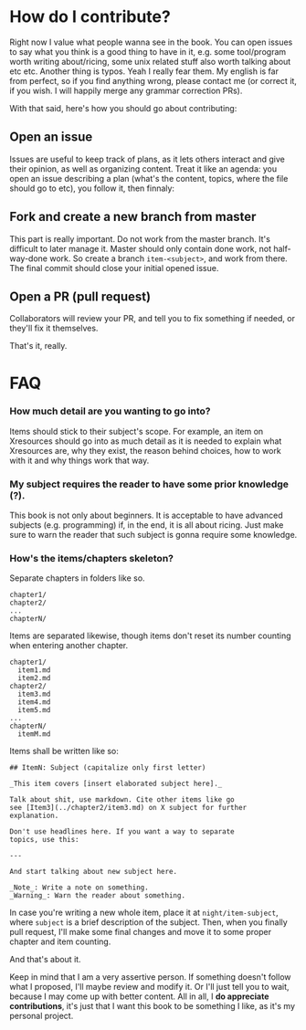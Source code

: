 
# How do I contribute?

Right now I value what people wanna see in the book. You can open
issues to say what you think is a good thing to have in it, e.g. some
tool/program worth writing about/ricing, some unix related stuff
also worth talking about etc etc. Another thing is typos. Yeah
I really fear them. My english is far from perfect, so if you find
anything wrong, please contact me (or correct it, if you wish. I will
happily merge any grammar correction PRs).

With that said, here's how you should go about contributing:

## Open an issue

Issues are useful to keep track of plans, as it lets others
interact and give their opinion, as well as organizing content.
Treat it like an agenda: you open an issue describing a plan
(what's the content, topics, where the file should go to etc),
you follow it, then finnaly:

## Fork and create a new branch from master

This part is really important. Do not work from the master branch.
It's difficult to later manage it. Master should only contain done
work, not half-way-done work. So create a branch `item-<subject>`,
and work from there. The final commit should close your initial opened issue.

## Open a PR (pull request)

Collaborators will review your PR, and tell you to fix something
if needed, or they'll fix it themselves.

That's it, really.

# FAQ

### How much detail are you wanting to go into?

Items should stick to their subject's scope. For example, an item
on Xresources should go into as much detail as it is needed
to explain what Xresources are, why they exist, the reason behind
choices, how to work with it and why things work that way.

### My subject requires the reader to have some prior knowledge (?).

This book is not only about beginners. It is acceptable to have advanced subjects
(e.g. programming) if, in the end, it is all about ricing. Just make
sure to warn the reader that such subject is gonna require some knowledge.

### How's the items/chapters skeleton?

Separate chapters in folders like so.

    chapter1/
    chapter2/
    ... 
    chapterN/

Items are separated likewise, though items don't reset its number
counting when entering another chapter.

    chapter1/
      item1.md
      item2.md
    chapter2/
      item3.md
      item4.md
      item5.md
    ...
    chapterN/
      itemM.md

Items shall be written like so:

    ## ItemN: Subject (capitalize only first letter)

    _This item covers [insert elaborated subject here]._

    Talk about shit, use markdown. Cite other items like go
    see [Item3](../chapter2/item3.md) on X subject for further
    explanation.

    Don't use headlines here. If you want a way to separate
    topics, use this:

    ---

    And start talking about new subject here.

    _Note_: Write a note on something.
    _Warning_: Warn the reader about something.

In case you're writing a new whole item, place it at
`night/item-subject`, where `subject` is a brief description of
the subject. Then, when you finally pull request, I'll make
some final changes and move it to some proper chapter and
item counting.

And that's about it.

Keep in mind that I am a very assertive person. If something
doesn't follow what I proposed, I'll maybe review and modify it.
Or I'll just tell you to wait, because I may come up with better
content. All in all, I **do appreciate contributions**, it's
just that I want this book to be something I like, as it's
my personal project.
